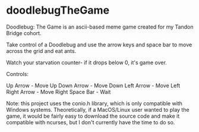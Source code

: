 # doodlebugTheGame

Doodlebug: The Game is an ascii-based meme game created for my Tandon Bridge cohort.

Take control of a Doodlebug and use the arrow keys and space bar to move across
the grid and eat ants.

Watch your starvation counter- if it drops below 0, it's game over.

Controls:

Up Arrow - Move Up
Down Arrow - Move Down
Left Arrow - Move Left
Right Arrow - Move Right
Space Bar - Wait

Note: this project uses the conio.h library, which is only compatible with Windows
systems. Theoretically, if a MacOS/Linux user wanted to play the game, it would be fairly 
easy to download the source code and make it compatible with ncurses, but I don't currently 
have the time to do so.

